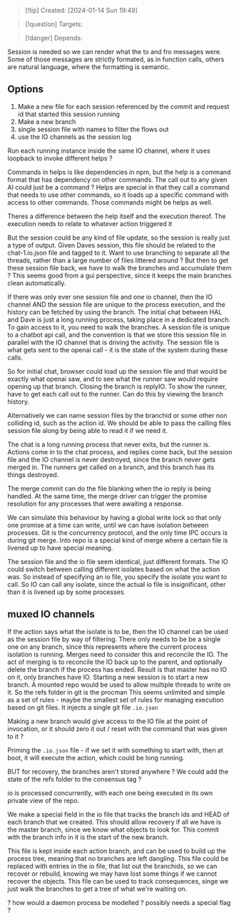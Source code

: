 
>[!tip] Created: [2024-01-14 Sun 19:49]

>[!question] Targets: 

>[!danger] Depends: 

Session is needed so we can render what the to and fro messages were.
Some of those messages are strictly formated, as in function calls, others are natural language, where the formatting is semantic.

## Options
1. Make a new file for each session referenced by the commit and request id that started this session running
2. Make a new branch
3. single session file with names to filter the flows out
4. use the IO channels as the session log

Run each running instance inside the same IO channel, where it uses loopback to invoke different helps ?

Commands in helps is like dependencies in npm, but the help is a command format that has dependency on other commands.
The call out to any given AI could just be a command ?
Helps are special in that they call a command that needs to use other commands, so it loads up a specific command with access to other commands.  Those commands might be helps as well.

Theres a difference between the help itself and the execution thereof.  The execution needs to relate to whatever action triggered it

But the session could be any kind of file update, so the session is really just a type of output.
Given Daves session, this file should be related to the chat-1.io.json file and tagged to it.
Want to use branching to separate all the threads, rather than a large number of files littered around ?
But then to get these session file back, we have to walk the branches and accumulate them ?
This seems good from a gui perspective, since it keeps the main branches clean automatically.

If there was only ever one session file and one io channel, then the IO channel AND the session file are unique to the process execution, and the history can be fetched by using the branch.
The initial chat between HAL and Dave is just a long running process, taking place in a dedicated branch.  To gain access to it, you need to walk the branches.  A session file is unique to a chatbot api call, and the convention is that we store this session file in parallel with the IO channel that is driving the activity.  The session file is what gets sent to the openai call - it is the state of the system during these calls.

So for initial chat, browser could load up the session file and that would be exactly what openai saw, and to see what the runner saw would require opening up that branch.  Closing the branch is replyIO.  To show the runner, have to get each call out to the runner.  Can do this by viewing the branch history.

Alternatively we can name session files by the branchid or some other non colliding id, such as the action id.  We should be able to pass the calling files session file along by being able to read it if we need it.

The chat is a long running process that never exits, but the runner is.  Actions come in to the chat process, and replies come back, but the session file and the IO channel is never destroyed, since the branch never gets merged in.  The runners get called on a branch, and this branch has its things destroyed.

The merge commit can do the file blanking when the io reply is being handled.  At the same time, the merge driver can trigger the promise resolution for any processes that were awaiting a response.

We can simulate this behaviour by having a global write lock so that only one promise at a time can write, until we can have isolation between processes.  Git is the concurrency protocol, and the only time IPC occurs is during git merge.  Into repo is a special kind of merge where a certain file is livened up to have special meaning.

The session file and the io file seem identical, just different formats.  The IO could switch between calling different isolates based on what the action was.  So instead of specifying an io file, you specify the isolate you want to call.  So IO can call any isolate, since the actual io file is insignificant, other than it is livened up by some processes.

## muxed IO channels
If the action says what the isolate is to be, then the IO channel can be used as the session file by way of filtering.
There only needs to be be a single one on any branch, since this represents where the current process isolation is running.
Merges need to consider this and reconcile the IO.
The act of merging is to reconcile the IO back up to the parent, and optionally delete the branch if the process has ended.
Result is that master has no IO on it, only branches have IO.
Starting a new session is to start a new branch.  A mounted repo would be used to allow multiple threads to write on it.
So the refs folder in git is the procman
This seems unlimited and simple as a set of rules - maybe the smallest set of rules for managing execution based on git files.  It injects a single git file `.io.json` 

Making a new branch would give access to the IO file at the point of invocation, or it should zero it out / reset with the command that was given to it ?

Priming the `.io.json` file - if we set it with something to start with, then at boot, it will execute the action, which could be long running.

BUT for recovery, the branches aren't stored anywhere ?
We could add the state of the refs folder to the consensus tag ?

io is processed concurrently, with each one being executed in its own private view of the repo.

We make a special field in the io file that tracks the branch ids and HEAD of each branch that we created.  This should allow recovery if all we have is the master branch, since we know what objects to look for.  This commit with the branch info in it is the start of the new branch.

This file is kept inside each action branch, and can be used to build up the process tree, meaning that no branches are left dangling.
This file could be replaced with entries in the io file, that list out the branchids, so we can recover or rebuild, knowing we may have lost some things if we cannot recover the objects.
This file can be used to track consequences, singe we just walk the branches to get a tree of what we're waiting on.

? how would a daemon process be modelled ?  possibly needs a special flag ?